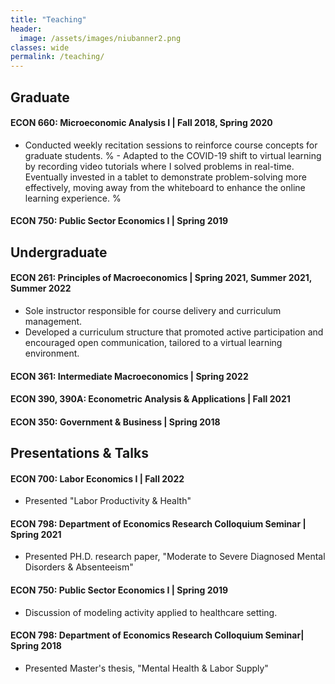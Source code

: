 ```yaml
---
title: "Teaching"
header:
  image: /assets/images/niubanner2.png
classes: wide
permalink: /teaching/
---
```


## Graduate 


#### ECON 660: Microeconomic Analysis I | Fall 2018, Spring 2020

- Conducted weekly recitation sessions to reinforce course concepts for graduate students.
% - Adapted to the COVID-19 shift to virtual learning by recording video tutorials where I solved problems in real-time. Eventually invested in a tablet to demonstrate problem-solving more effectively, moving away from the whiteboard to enhance the online learning experience. %

#### ECON 750: Public Sector Economics I | Spring 2019


## Undergraduate


#### ECON 261: Principles of Macroeconomics | Spring 2021, Summer 2021, Summer 2022
- Sole instructor responsible for course delivery and curriculum management.
- Developed a curriculum structure that promoted active participation and encouraged open communication, tailored to a virtual learning environment.

#### ECON 361: Intermediate Macroeconomics | Spring 2022

#### ECON 390, 390A: Econometric Analysis & Applications | Fall 2021

#### ECON 350: Government & Business | Spring 2018



## Presentations & Talks

#### ECON 700: Labor Economics I | Fall 2022
- Presented "Labor Productivity & Health"
#### ECON 798: Department of Economics Research Colloquium Seminar | Spring 2021
- Presented PH.D. research paper, "Moderate to Severe Diagnosed Mental Disorders & Absenteeism" 
#### ECON 750: Public Sector Economics I | Spring 2019
- Discussion of modeling activity applied to healthcare setting.  
#### ECON 798: Department of Economics Research Colloquium Seminar| Spring 2018
 - Presented Master's thesis, "Mental Health & Labor Supply" 


